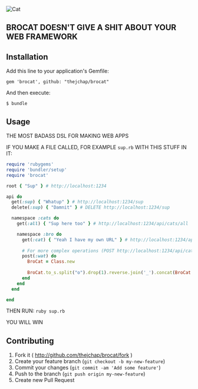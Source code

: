 ![Cat](http://feedbackloop-assets.s3.amazonaws.com/Screen%20Shot%202014-06-11%20at%204.19.03%20PM.png)

## BROCAT DOESN'T GIVE A SHIT ABOUT YOUR WEB FRAMEWORK


## Installation

Add this line to your application's Gemfile:

    gem 'brocat', github: "thejchap/brocat"

And then execute:

    $ bundle

## Usage

THE MOST BADASS DSL FOR MAKING WEB APPS

IF YOU MAKE A FILE CALLED, FOR EXAMPLE `sup.rb` WITH THIS STUFF IN IT:

```ruby
require 'rubygems'
require 'bundler/setup'
require 'brocat'

root { "Sup" } # http://localhost:1234

api do
  get(:sup) { "Whatup" } # http://localhost:1234/sup
  delete(:sup) { "Damnit" } # DELETE http://localhost:1234/sup

  namespace :cats do
    get(:all) { "Sup here too" } # http://localhost:1234/api/cats/all

    namespace :bro do
      get(:cat) { "Yeah I have my own URL" } # http://localhost:1234/api/cats/bro/cat
      
      # For more complex operations (POST http://localhost:1234/api/cats/bro/wat):
      post(:wat) do
        BroCat = Class.new
        
        BroCat.to_s.split("o").drop(1).reverse.join('_').concat(BroCat.to_s.split("C")[0])
      end
    end
  end

end
```

THEN RUN: `ruby sup.rb`

YOU WILL WIN

## Contributing

1. Fork it ( http://github.com/thejchap/brocat/fork )
2. Create your feature branch (`git checkout -b my-new-feature`)
3. Commit your changes (`git commit -am 'Add some feature'`)
4. Push to the branch (`git push origin my-new-feature`)
5. Create new Pull Request
